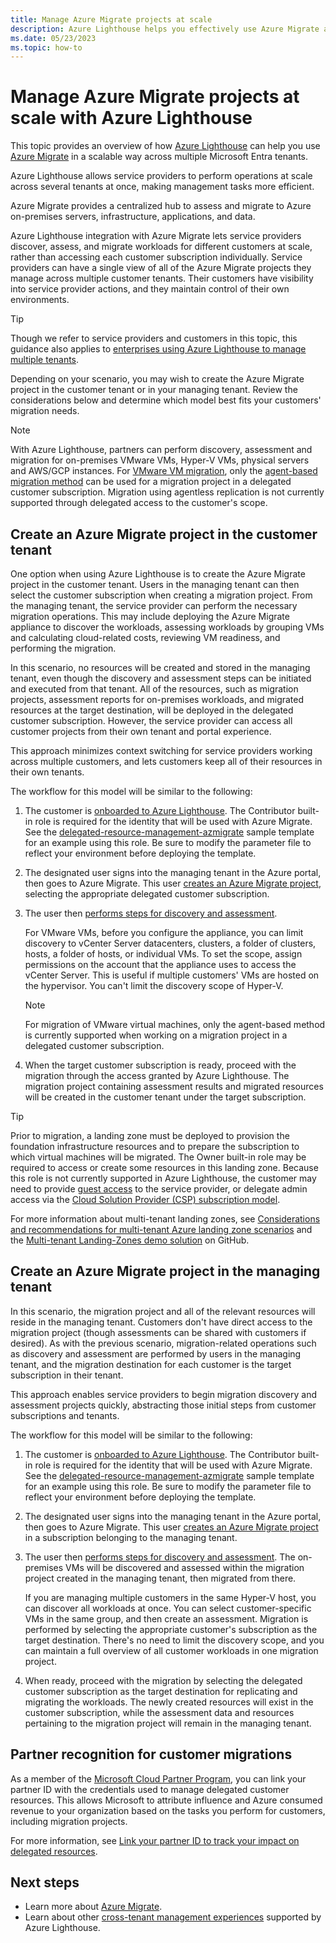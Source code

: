 ```yaml
---
title: Manage Azure Migrate projects at scale
description: Azure Lighthouse helps you effectively use Azure Migrate across delegated customer resources.
ms.date: 05/23/2023
ms.topic: how-to
---
```


# Manage Azure Migrate projects at scale with Azure Lighthouse

This topic provides an overview of how [Azure Lighthouse](../overview.md) can help you use [Azure Migrate](../../migrate/migrate-services-overview.md) in a scalable way across multiple Microsoft Entra tenants.

Azure Lighthouse allows service providers to perform operations at scale across several tenants at once, making management tasks more efficient.

Azure Migrate provides a centralized hub to assess and migrate to Azure on-premises servers, infrastructure, applications, and data.

Azure Lighthouse integration with Azure Migrate lets service providers discover, assess, and migrate workloads for different customers at scale, rather than accessing each customer subscription individually. Service providers can have a single view of all of the Azure Migrate projects they manage across multiple customer tenants. Their customers have visibility into service provider actions, and they maintain control of their own environments.

> [!TIP]
> Though we refer to service providers and customers in this topic, this guidance also applies to [enterprises using Azure Lighthouse to manage multiple tenants](../concepts/enterprise.md).

Depending on your scenario, you may wish to create the Azure Migrate project in the customer tenant or in your managing tenant. Review the considerations below and determine which model best fits your customers' migration needs.

> [!NOTE]
> With Azure Lighthouse, partners can perform discovery, assessment and migration for on-premises VMware VMs, Hyper-V VMs, physical servers and AWS/GCP instances. For [VMware VM migration](../../migrate/server-migrate-overview.md), only the [agent-based migration method](../../migrate/tutorial-migrate-vmware-agent.md) can be used for a migration project in a delegated customer subscription. Migration using agentless replication is not currently supported through delegated access to the customer's scope.

## Create an Azure Migrate project in the customer tenant

One option when using Azure Lighthouse is to create the Azure Migrate project in the customer tenant. Users in the managing tenant can then select the customer subscription when creating a migration project. From the managing tenant, the service provider can perform the necessary migration operations. This may include deploying the Azure Migrate appliance to discover the workloads, assessing workloads by grouping VMs and calculating cloud-related costs, reviewing VM readiness, and performing the migration.

In this scenario, no resources will be created and stored in the managing tenant, even though the discovery and assessment steps can be initiated and executed from that tenant. All of the resources, such as migration projects, assessment reports for on-premises workloads, and migrated resources at the target destination, will be deployed in the delegated customer subscription. However, the service provider can access all customer projects from their own tenant and portal experience.

This approach minimizes context switching for service providers working across multiple customers, and lets customers keep all of their resources in their own tenants.

The workflow for this model will be similar to the following:

1. The customer is [onboarded to Azure Lighthouse](onboard-customer.md). The Contributor built-in role is required for the identity that will be used with Azure Migrate. See the [delegated-resource-management-azmigrate](https://github.com/Azure/Azure-Lighthouse-samples/tree/master/templates/delegated-resource-management-azmigrate) sample template for an example using this role. Be sure to modify the parameter file to reflect your environment before deploying the template.
1. The designated user signs into the managing tenant in the Azure portal, then goes to Azure Migrate. This user [creates an Azure Migrate project](../../migrate/create-manage-projects.md), selecting the appropriate delegated customer subscription.
1. The user then [performs steps for discovery and assessment](../../migrate/tutorial-discover-vmware.md).

   For VMware VMs, before you configure the appliance, you can limit discovery to vCenter Server datacenters, clusters, a folder of clusters, hosts, a folder of hosts, or individual VMs. To set the scope, assign permissions on the account that the appliance uses to access the vCenter Server. This is useful if multiple customers' VMs are hosted on the hypervisor. You can't limit the discovery scope of Hyper-V.

    > [!NOTE]
    > For migration of VMware virtual machines, only the agent-based method is currently supported when working on a migration project in a delegated customer subscription.

1. When the target customer subscription is ready, proceed with the migration through the access granted by Azure Lighthouse. The migration project containing assessment results and migrated resources will be created in the customer tenant under the target subscription.

> [!TIP]
> Prior to migration, a landing zone must be deployed to provision the foundation infrastructure resources and to prepare the subscription to which virtual machines will be migrated. The Owner built-in role may be required to access or create some resources in this landing zone. Because this role is not currently supported in Azure Lighthouse, the customer may need to provide [guest access](../../active-directory/external-identities/what-is-b2b.md) to the service provider, or delegate admin access via the [Cloud Solution Provider (CSP) subscription model](/partner-center/customers-revoke-admin-privileges).
>
> For more information about multi-tenant landing zones, see [Considerations and recommendations for multi-tenant Azure landing zone scenarios](/azure/cloud-adoption-framework/ready/landing-zone/design-area/multi-tenant/considerations-recommendations) and the [Multi-tenant Landing-Zones demo solution](https://github.com/Azure/Multi-tenant-Landing-Zones) on GitHub.

## Create an Azure Migrate project in the managing tenant

In this scenario, the migration project and all of the relevant resources will reside in the managing tenant. Customers don't have direct access to the migration project (though assessments can be shared with customers if desired). As with the previous scenario, migration-related operations such as discovery and assessment are performed by users in the managing tenant, and the migration destination for each customer is the target subscription in their tenant.

This approach enables service providers to begin migration discovery and assessment projects quickly, abstracting those initial steps from customer subscriptions and tenants.

The workflow for this model will be similar to the following:

1. The customer is [onboarded to Azure Lighthouse](onboard-customer.md). The Contributor built-in role is required for the identity that will be used with Azure Migrate. See the [delegated-resource-management-azmigrate](https://github.com/Azure/Azure-Lighthouse-samples/tree/master/templates/delegated-resource-management-azmigrate) sample template for an example using this role. Be sure to modify the parameter file to reflect your environment before deploying the template.
1. The designated user signs into the managing tenant in the Azure portal, then goes to Azure Migrate. This user [creates an Azure Migrate project](../../migrate/create-manage-projects.md) in a subscription belonging to the managing tenant.
1. The user then [performs steps for discovery and assessment](../../migrate/tutorial-discover-vmware.md). The on-premises VMs will be discovered and assessed within the migration project created in the managing tenant, then migrated from there.

   If you are managing multiple customers in the same Hyper-V host, you can discover all workloads at once. You can select customer-specific VMs in the same group, and then create an assessment. Migration is performed by selecting the appropriate customer's subscription as the target destination. There's no need to limit the discovery scope, and you can maintain a  full overview of all customer workloads in one migration project.

1. When ready, proceed with the migration by selecting the delegated customer subscription as the target destination for replicating and migrating the workloads. The newly created resources will exist in the customer subscription, while the assessment data and resources pertaining to the migration project will remain in the managing tenant.

## Partner recognition for customer migrations

As a member of the [Microsoft Cloud Partner Program](https://partner.microsoft.com), you can link your partner ID with the credentials used to manage delegated customer resources. This allows Microsoft to attribute influence and Azure consumed revenue to your organization based on the tasks you perform for customers, including migration projects.

For more information, see [Link your partner ID to track your impact on delegated resources](partner-earned-credit.md).

## Next steps

- Learn more about [Azure Migrate](../../migrate/migrate-services-overview.md).
- Learn about other [cross-tenant management experiences](../concepts/cross-tenant-management-experience.md) supported by Azure Lighthouse.
